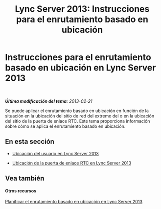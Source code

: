 ﻿---
title: 'Lync Server 2013: Instrucciones para el enrutamiento basado en ubicación'
TOCTitle: Instrucciones para el enrutamiento basado en ubicación
ms:assetid: ce88cb39-f486-46d4-af48-cdf047ad3444
ms:mtpsurl: https://technet.microsoft.com/es-es/library/JJ994074(v=OCS.15)
ms:contentKeyID: 52061764
ms.date: 01/07/2017
mtps_version: v=OCS.15
ms.translationtype: HT
---

# Instrucciones para el enrutamiento basado en ubicación en Lync Server 2013

 

_**Última modificación del tema:** 2013-02-21_

Se puede aplicar el enrutamiento basado en ubicación en función de la situación en la ubicación del sitio de red del extremo del o en la ubicación del sitio de la puerta de enlace RTC. Este tema proporciona información sobre cómo se aplica el enrutamiento basado en ubicación.

## En esta sección

  - [Ubicación del usuario en Lync Server 2013](lync-server-2013-user-s-location.md)

  - [Ubicación de la puerta de enlace RTC en Lync Server 2013](lync-server-2013-pstn-gateway-s-location.md)

## Vea también

#### Otros recursos

[Planificar el enrutamiento basado en ubicación en Lync Server 2013](lync-server-2013-planning-for-location-based-routing.md)

